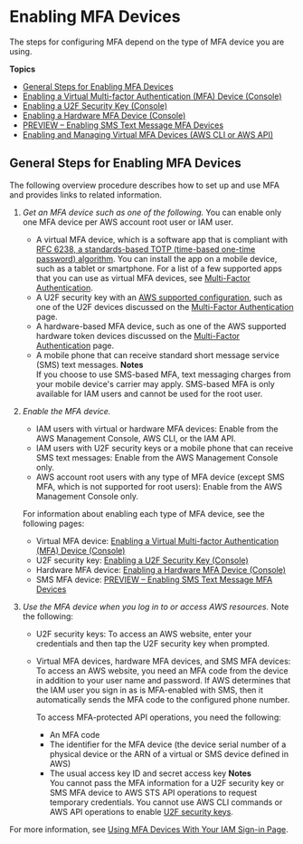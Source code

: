 # Enabling MFA Devices<a name="id_credentials_mfa_enable"></a>

The steps for configuring MFA depend on the type of MFA device you are using\.

**Topics**
+ [General Steps for Enabling MFA Devices](#id_credentials_mfa_enable-overview)
+ [Enabling a Virtual Multi\-factor Authentication \(MFA\) Device \(Console\)](id_credentials_mfa_enable_virtual.md)
+ [Enabling a U2F Security Key \(Console\)](id_credentials_mfa_enable_u2f.md)
+ [Enabling a Hardware MFA Device \(Console\)](id_credentials_mfa_enable_physical.md)
+ [PREVIEW – Enabling SMS Text Message MFA Devices](id_credentials_mfa_enable_sms.md)
+ [Enabling and Managing Virtual MFA Devices \(AWS CLI or AWS API\)](id_credentials_mfa_enable_cliapi.md)

## General Steps for Enabling MFA Devices<a name="id_credentials_mfa_enable-overview"></a>

The following overview procedure describes how to set up and use MFA and provides links to related information\.

1. *Get an MFA device such as one of the following\.* You can enable only one MFA device per AWS account root user or IAM user\.
   + A virtual MFA device, which is a software app that is compliant with [RFC 6238, a standards\-based TOTP \(time\-based one\-time password\) algorithm](https://tools.ietf.org/html/rfc6238)\. You can install the app on a mobile device, such as a tablet or smartphone\. For a list of a few supported apps that you can use as virtual MFA devices, see [Multi\-Factor Authentication](http://aws.amazon.com/iam/details/mfa/)\.
   + A U2F security key with an [AWS supported configuration](id_credentials_mfa_u2f_supported_configurations.md), such as one of the U2F devices discussed on the [Multi\-Factor Authentication](http://aws.amazon.com/iam/details/mfa/) page\.
   + A hardware\-based MFA device, such as one of the AWS supported hardware token devices discussed on the [Multi\-Factor Authentication](http://aws.amazon.com/iam/details/mfa/) page\.
   + A mobile phone that can receive standard short message service \(SMS\) text messages\.
**Notes**  
If you choose to use SMS\-based MFA, text messaging charges from your mobile device's carrier may apply\. 
SMS\-based MFA is only available for IAM users and cannot be used for the root user\.

1. *Enable the MFA device\.* 
   + IAM users with virtual or hardware MFA devices: Enable from the AWS Management Console, AWS CLI, or the IAM API\.
   + IAM users with U2F security keys or a mobile phone that can receive SMS text messages: Enable from the AWS Management Console only\.
   + AWS account root users with any type of MFA device \(except SMS MFA, which is not supported for root users\): Enable from the AWS Management Console only\.

   For information about enabling each type of MFA device, see the following pages:
   + Virtual MFA device: [Enabling a Virtual Multi\-factor Authentication \(MFA\) Device \(Console\)](id_credentials_mfa_enable_virtual.md)
   + U2F security key: [Enabling a U2F Security Key \(Console\)](id_credentials_mfa_enable_u2f.md) 
   + Hardware MFA device: [Enabling a Hardware MFA Device \(Console\)](id_credentials_mfa_enable_physical.md)
   + SMS MFA device: [PREVIEW – Enabling SMS Text Message MFA Devices](id_credentials_mfa_enable_sms.md)

1. *Use the MFA device when you log in to or access AWS resources\.* Note the following:
   + U2F security keys: To access an AWS website, enter your credentials and then tap the U2F security key when prompted\.
   + Virtual MFA devices, hardware MFA devices, and SMS MFA devices: To access an AWS website, you need an MFA code from the device in addition to your user name and password\. If AWS determines that the IAM user you sign in as is MFA\-enabled with SMS, then it automatically sends the MFA code to the configured phone number\.

     To access MFA\-protected API operations, you need the following:
     + An MFA code
     + The identifier for the MFA device \(the device serial number of a physical device or the ARN of a virtual or SMS device defined in AWS\)
     + The usual access key ID and secret access key
**Notes**  
You cannot pass the MFA information for a U2F security key or SMS MFA device to AWS STS API operations to request temporary credentials\.
You cannot use AWS CLI commands or AWS API operations to enable [U2F security keys](id_credentials_mfa_enable_u2f.md)\.

For more information, see [Using MFA Devices With Your IAM Sign\-in Page](console_sign-in-mfa.md)\. 